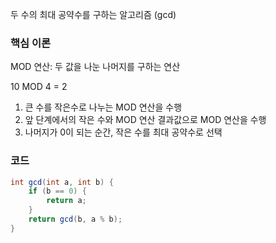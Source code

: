 두 수의 최대 공약수를 구하는 알고리즘 (gcd)

### 핵심 이론

MOD 연산: 두 값을 나눈 나머지를 구하는 연산

10 MOD 4 = 2

1. 큰 수를 작은수로 나누는 MOD 연산을 수행
2. 앞 단계에서의 작은 수와 MOD 연산 결과값으로 MOD 연산을 수행
3. 나머지가 0이 되는 순간, 작은 수를 최대 공약수로 선택


### 코드
```java
int gcd(int a, int b) {
	if (b == 0) {
		return a;
	}
	return gcd(b, a % b);
}
```